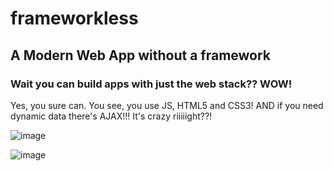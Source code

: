 # frameworkless
## A Modern Web App __without__ a framework 

### Wait you can build apps with just the web stack?? **WOW**!
Yes, you sure can.  You see, you use JS, HTML5 and CSS3!
AND if you need dynamic data there's AJAX!!!
It's crazy riiiiight??!

![image](https://github.com/crosscripter/frameworkless/assets/315043/1a263688-0db5-48e2-89da-dc657bc8d1c3)

![image](https://github.com/crosscripter/frameworkless/assets/315043/c6e1acc0-57fd-4f6d-b422-abd440870588)

